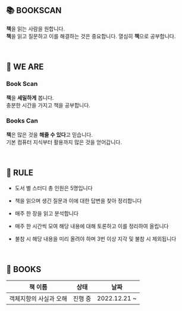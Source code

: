 ## 📚 BOOKSCAN
**책**을 읽는 사람을 원합니다. </br>
**책**을 읽고 질문하고 이를 해결하는 것은 중요합니다. 열심히 **책**으로 공부합니다.

</br>

## 🙌 WE ARE
### Book Scan
**책**을 **세밀하게** 봅니다.</br>
충분한 시간을 가지고 책을 공부합니다.
</br>

### Books Can
**책**은 많은 것을 **해줄 수 있다**고 믿습니다.</br>
기본 컴퓨터 지식부터 활용까지 많은 것을 얻어갑니다.

</br>

## 📌 RULE
- 도서 별 스터디 총 인원은 5명입니다
- 책을 읽으며 생긴 질문과 이에 대한 답변을 찾아 정리합니다

- 매주 한 장을 읽고 분석합니다
- 매주 한 시간씩 모여 해당 내용에 대해 토론하고 이를 정리하여 올립니다
- 불참 시 해당 내용을 미리 올려야 하며 3번 이상 지각 및 불참 시 제외됩니다

</br>

## 📕 BOOKS
| 책 이름 | 상태 | 날짜 |
| --- | --- | --- |
| 객체지향의 사실과 오해 | 진행 중 | 2022.12.21 ~  |
